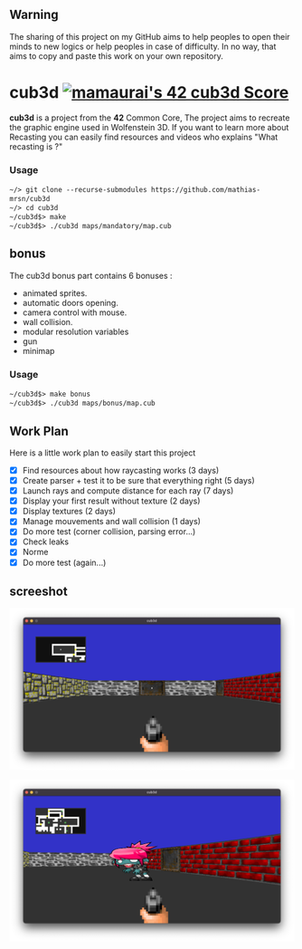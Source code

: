 ﻿
## Warning 

The sharing of this project on my GitHub aims to help peoples to open their minds to new logics or help peoples in case of difficulty. In no way, that aims to copy and paste this work on your own repository.

# cub3d [![mamaurai's 42 cub3d Score](https://badge42.vercel.app/api/v2/cl1l4qz93000609l4yixitcl4/project/2515274)](https://github.com/JaeSeoKim/badge42)

**cub3d** is a project from the **42** Common Core, The project aims to recreate the graphic engine used in Wolfenstein 3D. If you want to learn more about Recasting you can easily find resources and videos who explains "What recasting is ?"

### Usage

	~/> git clone --recurse-submodules https://github.com/mathias-mrsn/cub3d
	~/> cd cub3d
	~/cub3d$> make
	~/cub3d$> ./cub3d maps/mandatory/map.cub 
## bonus

The cub3d bonus part contains 6 bonuses :
-	animated sprites.
-	automatic doors opening.
-	camera control with mouse.
-	wall collision.
-	modular resolution variables
-	gun
-	minimap

### Usage

	~/cub3d$> make bonus
	~/cub3d$> ./cub3d maps/bonus/map.cub

## Work Plan

Here is a little work plan to easily start this project

-	[x] Find resources about how raycasting works (3 days)
-	[x] Create parser + test it to be sure that everything right (5 days)
-	[x] Launch rays and compute distance for each ray (7 days)
-	[x] Display your first result without texture (2 days)
-	[x] Display textures (2 days)
-	[x] Manage mouvements and wall collision (1 days)
-	[x] Do more test (corner collision, parsing error...)
-	[x] Check leaks
-	[x] Norme
-	[x] Do more test (again...)

## screeshot

![cub3d](screenshots/screenshot.png?raw=true "cub3d")

![cub3d](screenshots/screenshot_2.png?raw=true "cub3d")


